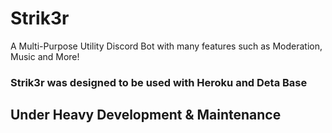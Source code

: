 # Strik3r

A Multi-Purpose Utility Discord Bot with many features such as Moderation, Music and More!

### Strik3r was designed to be used with Heroku and Deta Base

## Under Heavy Development & Maintenance
